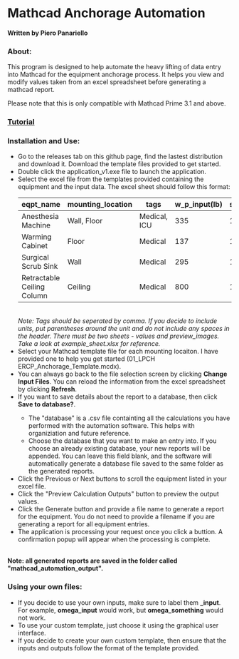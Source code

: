 <h1>Mathcad Anchorage Automation</h1>
<b>Written by Piero Panariello</b>

<h3>About:</h3>
<p>This program is designed to help automate the heavy lifting of data entry into Mathcad for the equipment anchorage process. It helps you view and modify values taken from an excel spreadsheet before generating a mathcad report.</p>
<p>Please note that this is only compatible with Mathcad Prime 3.1 and above.</p>

<h3><a target = blank href = "https://youtu.be/La43SoQ3HMg">Tutorial</a></h3>

<h3>Installation and Use:</h3>
<ul>
<li>Go to the releases tab on this github page, find the lastest distribution and download it. Download the template files provided to get started.</li>
<li>Double click the application_v1.exe file to launch the application.</li>
<li>Select the excel file from the templates provided containing the equipment and the input data. The excel sheet should follow this format:</li>

| eqpt\_name                 | mounting\_location | tags         | w\_p\_input(lb) | s\_ds\_input | a\_p\_input | r\_p\_input | i\_p\_input | z\_input | h\_input | capital\_a\_input(in) | capital\_b\_input(in) | a\_input(in) | b\_input(in) | capital\_h\_input(ft) | omega\_input |
| -------------------------- | ------------------ | ------------ | --------------- | ------------ | ----------- | ----------- | ----------- | -------- | -------- | --------------------- | --------------------- | ------------ | ------------ | --------------------- | ------------ |
| Anesthesia Machine         | Wall, Floor        | Medical, ICU | 335             | 1.121        | 1           | 2.5         | 1.5         | 0        | 75       | 30                    | 20.5                  | 1.5          | \-1.5        | 74.25                 | 2.5          |
| Warming Cabinet            | Floor              | Medical      | 137             | 1.121        | 1           | 2.5         | 1.5         | 3        | 75       | 30                    | 21.5                  | 1.5          | \-3.5        | 24.5                  | 2.5          |
| Surgical Scrub Sink        | Wall               | Medical      | 295             | 1.121        | 1           | 2.5         | 1.5         | 4        | 75       | 64                    | 28                    | 1.5          | \-3.5        | 39.5                  | 2.5          |
| Retractable Ceiling Column | Ceiling            | Medical      | 800             | 1.121        | 1           | 2.5         | 1.5         | 15       | 75       |                       |                       | 14           | 14           | 45                    | 2.5          |
</br>
<i>Note: Tags should be seperated by comma. If you decide to include units, put parentheses around the unit and do not include any spaces in the header. There must be two sheets - values and preview_images. Take a look at example_sheet.xlsx for reference.</i>
<li>Select your Mathcad template file for each mounting locaiton. I have provided one to help you get started (01_LPCH ERCP_Anchorage_Template.mcdx).</li>
<li>You can always go back to the file selection screen by clicking <b>Change Input Files</b>. You can reload the information from the excel spreadsheet by clicking <b>Refresh</b>.
<li>If you want to save details about the report to a database, then click <b>Save to database?</b>.</li>
<ul>
    <li>The "database" is a .csv file containting all the calculations you have performed with the automation software. This helps with organiziation and future reference.</li>
    <li>Choose the database that you want to make an entry into. If you choose an already existing database, your new reports will be appended. You can leave this field blank, and the software will automatically generate a database file saved to the same folder as the generated reports. </li>
</ul>
<li>Click the Previous or Next buttons to scroll the equipment listed in your excel file. </li>
<li>Click the "Preview Calculation Outputs" button to preview the output values. 
<li>Click the Generate button and provide a file name to generate a report for the equipment. You do not need to provide a filename if you are generating a report for all equipment entries.</li>
<li>The application is processing your request once you click a buttion. A confirmation popup will appear when the processing is complete.</li>
</ul>
</br>
<b>Note: all generated reports are saved in the folder called "mathcad_automation_output".</b>


<h3>Using your own files:</h3>
<ul>
<li>If you decide to use your own inputs, make sure to label them <b><my_label>_input</b>. For example, <b>omega_input</b> would work, but <b>omega_something</b> would not work.</li>  
<li>To use your custom template, just choose it using the graphical user interface.</li>
<li>If you decide to create your own custom template, then ensure that the inputs and outputs follow the format of the template provided.</li>
</ul>

